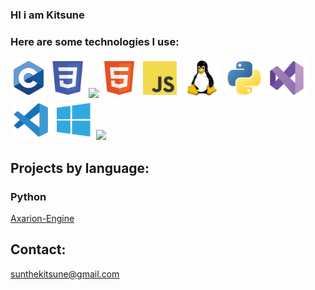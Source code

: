 ### HI i am Kitsune

### Here are some technologies I use:
[![](/imgs/c.png)](https://en.wikipedia.org/wiki/C_(programming_language))
[![](/imgs/css.png)](https://en.wikipedia.org/wiki/CSS)
[![](/imgs/express.png)](https://expressjs.com/)
[![](/imgs/html.png)](https://en.wikipedia.org/wiki/HTML)
[![](/imgs/js.png)](https://en.wikipedia.org/wiki/JavaScript)
[![](/imgs/linux.png)](https://www.kernel.org/)
[![](/imgs/python.png)](https://www.python.org/)
[![](/imgs/vs.png)](https://visualstudio.microsoft.com/)
[![](/imgs/vsc.png)](https://code.visualstudio.com/)
[![](/imgs/windows_api.png)](https://learn.microsoft.com/en-us/windows/win32/)
[![](/imgs/wordpress.png)](https://wordpress.com/)

## Projects by language:

### Python
[Axarion-Engine](https://github.com/Voidray-Engine/Axarion)

## Contact:
sunthekitsune@gmail.com
